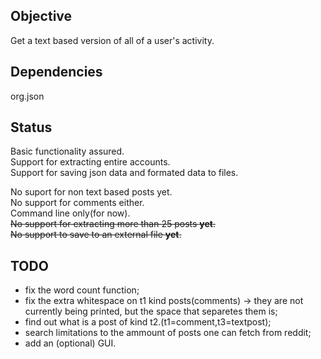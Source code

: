 ## Objective

Get a text based version of all of a user's activity. 

## Dependencies

org.json

## Status

Basic functionality assured.  
Support for extracting entire accounts.  
Support for saving json data and formated data to files.  
  

No suport for non text based posts yet.   
No support for comments either.   
Command line only(for now).    
~~No support for extracting more than 25 posts **yet**.~~   
~~No support to save to an external file **yet**.~~

## TODO

- fix the word count function;   
- fix the extra whitespace on t1 kind posts(comments) -> they are not currently being printed, but the space that separetes them is;  
- find out what is a post of kind t2.(t1=comment,t3=textpost);   
- search limitations to the ammount of posts one can fetch from reddit;
- add an (optional) GUI.